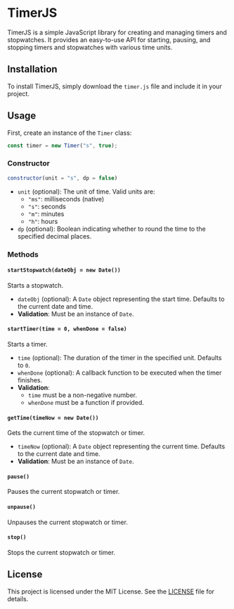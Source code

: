 # TimerJS

TimerJS is a simple JavaScript library for creating and managing timers and stopwatches. It provides an easy-to-use API for starting, pausing, and stopping timers and stopwatches with various time units.

## Installation

To install TimerJS, simply download the `timer.js` file and include it in your project.

## Usage

First, create an instance of the `Timer` class:

```javascript
const timer = new Timer("s", true);
```

### Constructor

```javascript
constructor(unit = "s", dp = false)
```

- `unit` (optional): The unit of time. Valid units are:
    - `"ms"`: milliseconds (native)
    - `"s"`: seconds
    - `"m"`: minutes
    - `"h"`: hours
- `dp` (optional): Boolean indicating whether to round the time to the specified decimal places.

### Methods

#### `startStopwatch(dateObj = new Date())`

Starts a stopwatch.

- `dateObj` (optional): A `Date` object representing the start time. Defaults to the current date and time.
- **Validation**: Must be an instance of `Date`.

#### `startTimer(time = 0, whenDone = false)`

Starts a timer.

- `time` (optional): The duration of the timer in the specified unit. Defaults to `0`.
- `whenDone` (optional): A callback function to be executed when the timer finishes.
- **Validation**:
    - `time` must be a non-negative number.
    - `whenDone` must be a function if provided.

#### `getTime(timeNow = new Date())`

Gets the current time of the stopwatch or timer.

- `timeNow` (optional): A `Date` object representing the current time. Defaults to the current date and time.
- **Validation**: Must be an instance of `Date`.

#### `pause()`

Pauses the current stopwatch or timer.

#### `unpause()`

Unpauses the current stopwatch or timer.

#### `stop()`

Stops the current stopwatch or timer.

## License

This project is licensed under the MIT License. See the [LICENSE](./LICENSE) file for details.
